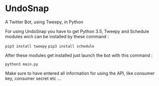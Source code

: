 # UndoSnap
A Twitter Bot, using Tweepy, in Python

For using UndoSnap you have to get Python 3.5, Tweepy and Schedule modules wich can be installed by these command : 

`pip3 install tweepy`
`pip3 install schedule`

After these modules get installed just launch the bot with this command :

`python3 main.py`

Make sure to have entered all information for using the API, like consumer key, consumer secret etc ...
